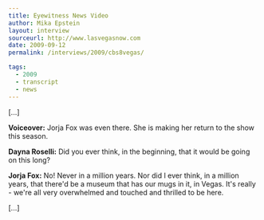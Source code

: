 ```yaml
---
title: Eyewitness News Video
author: Mika Epstein
layout: interview
sourceurl: http://www.lasvegasnow.com
date: 2009-09-12
permalink: /interviews/2009/cbs8vegas/

tags:
  - 2009
  - transcript
  - news
---
```


[...]

**Voiceover:** Jorja Fox was even there. She is making her return to the show this season.

**Dayna Roselli:** Did you ever think, in the beginning, that it would be going on this long?

**Jorja Fox:** No! Never in a million years. Nor did I ever think, in a million years, that there'd be a museum that has our mugs in it, in Vegas. It's really - we're all very overwhelmed and touched and thrilled to be here.

[...]